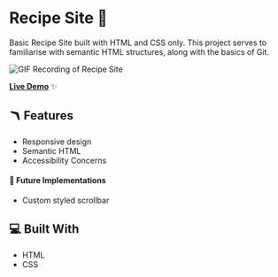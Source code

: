 # Recipe Site 🍛

Basic Recipe Site built with HTML and CSS only. This project serves to familiarise with semantic HTML structures, along with the basics of Git.

![GIF Recording of Recipe Site](./assets/recipe-site.gif)

[**Live Demo**](https://felixtanhm.github.io/my-odin-projects/foundations/01-recipe-site/) ✨ 

## 🪃 Features

- Responsive design
- Semantic HTML
- Accessibility Concerns

#### 🧭 Future Implementations

- Custom styled scrollbar

## 💻 Built With

- HTML
- CSS
